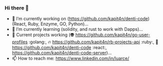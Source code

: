 ### Hi there 👋

- 🔭 I’m currently working on (https://github.com/kapit4n/denti-code) (React, Ruby, Enzyme, GO, Python)...
- 🌱 I’m currently learning (solidity, and rust to work with Dapps)...
- 🌱 Current projects working (:alien: https://github.com/kapit4n/go-user-profiles :golang:, :fire: https://github.com/kapit4n/rb-projects-api :ruby:, :baby: https://github.com/kapit4n/denti-code :react:, https://github.com/kapit4n/denti-code-server)... 
- 📫 How to reach me: https://www.linkedin.com/in/luarce/

<!--
**kapit4n/kapit4n** is a ✨ _special_ ✨ repository because its `README.md` (this file) appears on your GitHub profile.

Here are some ideas to get you started:

- 🔭 I’m currently working on ...
- 🌱 I’m currently learning ...
- 👯 I’m looking to collaborate on ...
- 🤔 I’m looking for help with ...
- 💬 Ask me about ...
- 📫 How to reach me: ...
- 😄 Pronouns: ...
- ⚡ Fun fact: ...
-->
